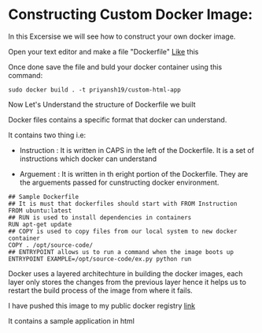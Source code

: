# Constructing Custom Docker Image:

In this Excersise we will see how to construct your own docker image. 

Open your text editor and make a file "Dockerfile" [Like](https://github.com/priyansh19/Docker/blob/master/E3-Docker_Image/Dockerfile) this     

Once done save the file and buld your docker container using this command:

```shell
sudo docker build . -t priyansh19/custom-html-app
```

Now Let's Understand the structure of Dockerfile we built

Docker files contains a specific format that docker can understand.

It contains two thing i.e:

- Instruction : It is written in CAPS in the left of the Dockerfile. It is a set of instructions which docker can understand

- Arguement : It is written in th eright portion of the Dockerfile. They are the arguements passed for cunstructing docker environment.

```shell
## Sample Dockerfile
## It is must that dockerfiles should start with FROM Instruction
FROM ubuntu:latest
## RUN is used to install dependencies in containers
RUN apt-get update
## COPY is used to copy files from our local system to new docker container
COPY . /opt/source-code/
## ENTRYPOINT allows us to run a command when the image boots up
ENTRYPOINT EXAMPLE=/opt/source-code/ex.py python run
```

Docker uses a layered architechture in building the docker images, each layer only stores the changes from the previous layer hence it helps us to restart the build process of the image from where it fails.

I have pushed this image to my public docker registry [link](https://hub.docker.com/repository/docker/priyansh19/custom-html-app) 

It contains a sample application in html





